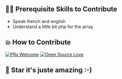 ## 👨‍💻 Prerequisite Skills to Contribute
- Speak french and english
- Understand a little bit php for the array

## 💥 How to Contribute

[![PRs Welcome](https://img.shields.io/badge/PRs-welcome-brightgreen.svg?style=flat-square)](https://github.com/Snipeur060/Pterodactyl-French-Traduction/pulls)
[![Open Source Love](https://badges.frapsoft.com/os/v1/open-source.png?v=103)](https://github.com/Snipeur060/)

## 🌠 Star it's juste amazing :-)
